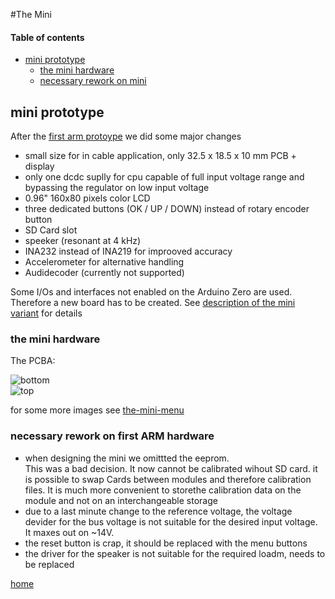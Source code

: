 #The Mini

#### Table of contents
- [mini prototype](#mini-prototype)
  - [the mini hardware](#the-mini-ARM-hardware)
  - [necessary rework on mini](#necessary-rework-on-mini)

## mini prototype
After the [first arm protoype](./arm01.md) we did some major changes

- small size for in cable application, only 32.5 x 18.5 x 10 mm PCB + display
- only one dcdc suplly for cpu capable of full input voltage range and bypassing 
  the regulator on low input voltage
- 0.96" 160x80 pixels color LCD
- three dedicated buttons (OK / UP / DOWN) instead of rotary encoder button
- SD Card slot
- speeker (resonant at 4 kHz)
- INA232 instead of INA219 for improoved accuracy
- Accelerometer for alternative handling
- Audidecoder (currently not supported)

Some I/Os and interfaces not enabled on the Arduino Zero are used. Therefore a 
new board has to be created. See [description of the mini variant](./sw.md#description-of-the-mini-variant)
for details
 
### the mini hardware
The PCBA:  

![bottom](../img/mini_bot.jpg)  
![top](../img/mini_top.jpg)  

for some more images see [the-mini-menu](./mini-menu.md)  

### necessary rework on first ARM hardware
- when designing the mini we omittted the eeprom.   
  This was a bad decision. It now cannot be calibrated wihout SD card. it is 
  possible to swap Cards between modules and therefore calibration files. It is much
  more convenient to storethe calibration data on the module and not on an interchangeable 
  storage
- due to a last minute change to the reference voltage, the voltage devider for the bus 
  voltage is not suitable for the desired input voltage. It maxes out on ~14V. 
- the reset button is crap, it should be replaced with the menu buttons
- the driver for the speaker is not suitable for the required loadm, needs to be replaced


[home](../README.md)
